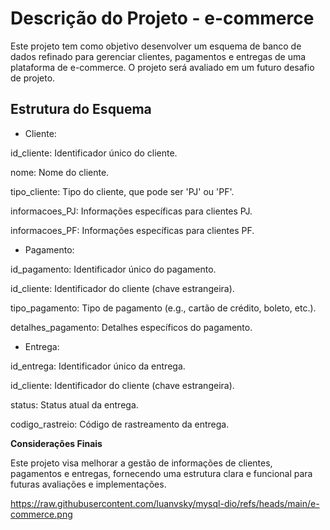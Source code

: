 # Descrição do Projeto - e-commerce

Este projeto tem como objetivo desenvolver um esquema de banco de dados refinado para gerenciar clientes, pagamentos e entregas de uma plataforma de e-commerce. O projeto será avaliado em um futuro desafio de projeto.

## Estrutura do Esquema

- Cliente:


id_cliente: Identificador único do cliente.

nome: Nome do cliente.

tipo_cliente: Tipo do cliente, que pode ser 'PJ' ou 'PF'.

informacoes_PJ: Informações específicas para clientes PJ.

informacoes_PF: Informações específicas para clientes PF.


- Pagamento:

id_pagamento: Identificador único do pagamento.

id_cliente: Identificador do cliente (chave estrangeira).

tipo_pagamento: Tipo de pagamento (e.g., cartão de crédito, boleto, etc.).

detalhes_pagamento: Detalhes específicos do pagamento.

- Entrega:

id_entrega: Identificador único da entrega.

id_cliente: Identificador do cliente (chave estrangeira).

status: Status atual da entrega.

codigo_rastreio: Código de rastreamento da entrega.


**Considerações Finais**

Este projeto visa melhorar a gestão de informações de clientes, pagamentos e entregas, fornecendo uma estrutura clara e funcional para futuras avaliações e implementações.


https://raw.githubusercontent.com/luanvsky/mysql-dio/refs/heads/main/e-commerce.png
